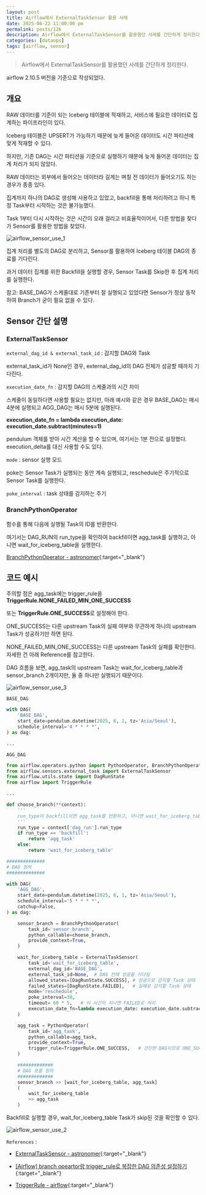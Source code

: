 ```yaml
---
layout: post
title: Airflow에서 ExternalTaskSensor 활용 사례
date: 2025-06-22 11:00:00 pm
permalink: posts/126
description: Airflow에서 ExternalTaskSensor를 활용했던 사례를 간단하게 정리한다.
categories: [dataops]
tags: [airflow, sensor]
---
```


> Airflow에서 ExternalTaskSensor를 활용했던 사례를 간단하게 정리한다.   

airflow 2.10.5 버전을 기준으로 작성되었다.

## 개요

RAW 데이터를 기준이 되는 Iceberg 테이블에 적재하고, 서비스에 필요한 데이터로 집계하는 파이프라인이 있다.

Iceberg 테이블은 UPSERT가 가능하기 때문에 늦게 들어온 데이터도 시간 파티션에 맞게 적재할 수 있다.

하지만, 기존 DAG는 시간 파티션을 기준으로 실행하기 때문에 늦게 들어온 데이터는 집계 처리가 되지 않았다.

RAW 데이터는 외부에서 들어오는 데이터라 길게는 며칠 전 데이터가 들어오기도 하는 경우가 종종 있다.

집계까지 하나의 DAG로 생성해 사용하고 있었고, backfill을 통해 처리하려고 하니 특정 Task부터 시작하는 것은 불가능했다.

Task 1부터 다시 시작하는 것은 시간이 오래 걸리고 비효율적이어서, 다른 방법을 찾다가 Sensor를 활용한 방법을 찾았다.

![airflow_sensor_use_1]({{site.baseurl}}/assets/img/dataops/airflow_sensor_use_1.png)

집계 처리를 별도의 DAG로 분리하고, Sensor를 활용하여 Iceberg 테이블 DAG의 종료를 기다린다.

과거 데이터 집계를 위한 Backfill을 실행할 경우, Sensor Task를 Skip한 후 집계 처리를 실행한다.

참고: BASE_DAG가 스케줄대로 기존부터 잘 실행되고 있었다면 Sensor가 정상 동작하여 Branch가 굳이 필요 없을 수 있다.

## Sensor 간단 설명

### ExternalTaskSensor

`external_dag_id & external_task_id` : 감지할 DAG와 Task

external_task_id가 None인 경우, external_dag_id의 DAG 전체가 성공할 때까지 기다린다.

`execution_date_fn` : 감지할 DAG의 스케줄과의 시간 차이

스케줄이 동일하다면 사용할 필요는 없지만, 아래 예시와 같은 경우 BASE_DAG는 매시 4분에 실행되고 AGG_DAG는 매시 5분에 실행된다.

**execution_date_fn = lambda execution_date: execution_date.subtract(minutes=1)**

pendulum 객체를 받아 시간 계산을 할 수 있으며, 여기서는 1분 전으로 설정했다. execution_delta를 대신 사용할 수도 있다.

`mode` : sensor 실행 모드

poke는 Sensor Task가 실행되는 동안 계속 실행되고, reschedule은 주기적으로 Sensor Task를 실행한다.

`poke_interval` : task 상태를 감지하는 주기

### BranchPythonOperator

함수를 통해 다음에 실행될 Task의 ID를 반환한다.

여기서는 DAG_RUN의 run_type을 확인하여 backfill이면 agg_task를 실행하고, 아니면 wait_for_iceberg_table을 실행한다.

[BranchPythonOperator - astronomer](https://registry.astronomer.io/providers/apache-airflow/versions/2.10.5/modules/BranchPythonOperator){:target="_blank"}

## 코드 예시

주의할 점은 agg_task에는 trigger_rule을 **TriggerRule.NONE_FAILED_MIN_ONE_SUCCESS** 

또는 **TriggerRule.ONE_SUCCESS**로 설정해야 한다.

ONE_SUCCESS는 다른 upstream Task의 실패 여부와 무관하게 하나의 upstream Task가 성공하기만 하면 된다.

NONE_FAILED_MIN_ONE_SUCCESS는 다른 upstream Task의 실패를 확인한다. 자세한 건 아래 Reference를 참고한다.

DAG 흐름을 보면, agg_task의 upstream Task는 wait_for_iceberg_table과 sensor_branch 2개이지만, 둘 중 하나만 실행되기 때문이다.

![airflow_sensor_use_3]({{site.baseurl}}/assets/img/dataops/airflow_sensor_use_3.png)

`BASE_DAG`

```python
with DAG(
    'BASE_DAG',
    start_date=pendulum.datetime(2025, 6, 1, tz='Asia/Seoul'),
    schedule_interval='4 * * * *',
) as dag:

...
```

`AGG_DAG`

```python
from airflow.operators.python import PythonOperator, BranchPythonOperator
from airflow.sensors.external_task import ExternalTaskSensor
from airflow.utils.state import DagRunState
from airflow import TriggerRule

...

def choose_branch(**context):
    '''
    run_type이 backfill이면 agg_task를 반환하고, 아니면 wait_for_iceberg_table을 반환한다.
    '''
    run_type = context['dag_run'].run_type
    if run_type == 'backfill':
        return 'agg_task'
    else:
        return 'wait_for_iceberg_table'

##############
# DAG 정의
##############

with DAG(
    'AGG_DAG',
    start_date=pendulum.datetime(2025, 6, 1, tz='Asia/Seoul'),
    schedule_interval='5 * * * *',
    catchup=False,
) as dag:

    sensor_branch = BranchPythonOperator(
        task_id='sensor_branch',
        python_callable=choose_branch,
        provide_context=True,
    )

    wait_for_iceberg_table = ExternalTaskSensor(
        task_id='wait_for_iceberg_table',
        external_dag_id='BASE_DAG',
        external_task_id=None,  # DAG 전체 성공을 기다림
        allowed_states=[DagRunState.SUCCESS], # 성공으로 감지할 Task 상태
        failed_states=[DagRunState.FAILED],   # 실패로 감지할 Task 상태
        mode='reschedule',
        poke_interval=30,
        timeout= 60 * 5,   # 이 시간이 지나면 FAILED로 처리
        execution_date_fn=lambda execution_date: execution_date.subtract(minutes=1),
    )

    agg_task = PythonOperator(
        task_id='agg_task',
        python_callable=agg_task,
        provide_context=True,
        trigger_rule=TriggerRule.ONE_SUCCESS,   # 간단한 DAG이므로 ONE_SUCCESS로 설정하였다.
    )

    #############
    # DAG 흐름 정의
    #############
    sensor_branch >> [wait_for_iceberg_table, agg_task]
    (
        wait_for_iceberg_table
        >> agg_task
    )

```

Backfill로 실행할 경우, wait_for_iceberg_table Task가 skip된 것을 확인할 수 있다.

![airflow_sensor_use_2]({{site.baseurl}}/assets/img/dataops/airflow_sensor_use_2.png)


`References` : 

* [ExternalTaskSensor - astronomer](https://registry.astronomer.io/providers/apache-airflow/versions/2.10.5/modules/ExternalTaskSensor){:target="_blank"}

* [[Airflow] branch opeartor랑 trigger_rule로 복잡한 DAG 의존성 설정하기](https://velog.io/@leesh970930/Airflow-branch-opeartor%EB%9E%91-triggerrule%EB%A1%9C-%EB%B3%B5%EC%9E%A1%ED%95%9C-DAG-%EC%9D%98%EC%A1%B4%EC%84%B1-%EC%84%A4%EC%A0%95%ED%95%98%EA%B8%B0){:target="_blank"}

* [TriggerRule - airflow](https://airflow.apache.org/docs/apache-airflow/2.10.5/core-concepts/dags.html#trigger-rules){:target="_blank"}